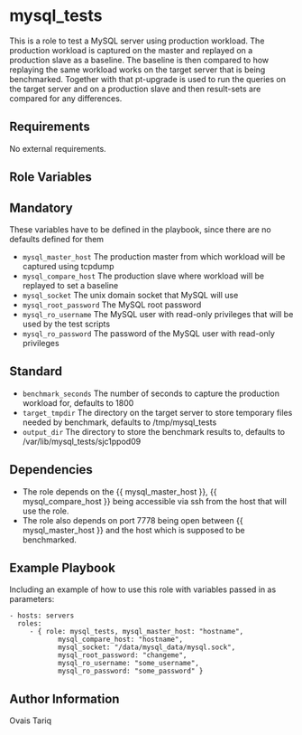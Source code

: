 mysql_tests
===============
This is a role to test a MySQL server using production workload. The production workload is captured on the master and replayed on a production slave as a baseline. 
The baseline is then compared to how replaying the same workload works on the target server that is being benchmarked. 
Together with that pt-upgrade is used to run the queries on the target server and on a production slave and then result-sets are compared for any differences.

Requirements
------------

No external requirements.

Role Variables
--------------

## Mandatory
These variables have to be defined in the playbook, since there are no defaults defined for them
* `mysql_master_host` The production master from which workload will be captured using tcpdump
* `mysql_compare_host` The production slave where workload will be replayed to set a baseline
* `mysql_socket` The unix domain socket that MySQL will use
* `mysql_root_password` The MySQL root password
* `mysql_ro_username` The MySQL user with read-only privileges that will be used by the test scripts 
* `mysql_ro_password` The password of the MySQL user with read-only privileges

## Standard
* `benchmark_seconds` The number of seconds to capture the production workload for, defaults to 1800
* `target_tmpdir` The directory on the target server to store temporary files needed by benchmark, defaults to /tmp/mysql_tests
* `output_dir` The directory to store the benchmark results to, defaults to /var/lib/mysql_tests/sjc1ppod09

Dependencies
------------

* The role depends on the {{ mysql_master_host }}, {{ mysql_compare_host }} being accessible via ssh from the host that will use the role.
* The role also depends on port 7778 being open between {{ mysql_master_host }} and the host which is supposed to be benchmarked.

Example Playbook
-------------------------

Including an example of how to use this role with variables passed in as parameters:

    - hosts: servers
      roles:
         - { role: mysql_tests, mysql_master_host: "hostname", 
                mysql_compare_host: "hostname", 
                mysql_socket: "/data/mysql_data/mysql.sock",
                mysql_root_password: "changeme",
                mysql_ro_username: "some_username",
                mysql_ro_password: "some_password" }

Author Information
------------------

Ovais Tariq
